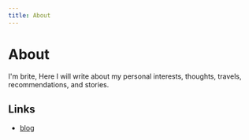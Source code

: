 ```yaml
---
title: About
--- 
```


# About

I'm brite, Here I will write about my personal interests, thoughts, travels, recommendations, and stories.

## Links

* [blog][]

[blog]: https://briteming.github.io/nb
